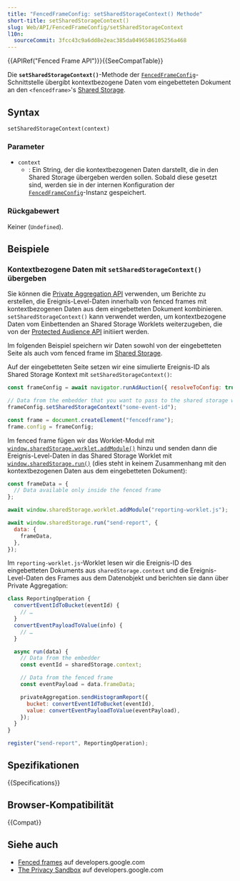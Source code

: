```yaml
---
title: "FencedFrameConfig: setSharedStorageContext() Methode"
short-title: setSharedStorageContext()
slug: Web/API/FencedFrameConfig/setSharedStorageContext
l10n:
  sourceCommit: 3fcc43c9a6dd8e2eac385da0496586105256a468
---
```


{{APIRef("Fenced Frame API")}}{{SeeCompatTable}}

Die **`setSharedStorageContext()`**-Methode der
[`FencedFrameConfig`](/de/docs/Web/API/FencedFrameConfig)-Schnittstelle übergibt kontextbezogene Daten vom eingebetteten Dokument an den `<fencedframe>`'s [Shared Storage](https://developers.google.com/privacy-sandbox/private-advertising/shared-storage).

## Syntax

```js-nolint
setSharedStorageContext(context)
```

### Parameter

- `context`
  - : Ein String, der die kontextbezogenen Daten darstellt, die in den Shared Storage übergeben werden sollen. Sobald diese gesetzt sind, werden sie in der internen Konfiguration der [`FencedFrameConfig`](/de/docs/Web/API/FencedFrameConfig)-Instanz gespeichert.

### Rückgabewert

Keiner (`Undefined`).

## Beispiele

### Kontextbezogene Daten mit `setSharedStorageContext()` übergeben

Sie können die [Private Aggregation API](https://developers.google.com/privacy-sandbox/private-advertising/private-aggregation) verwenden, um Berichte zu erstellen, die Ereignis-Level-Daten innerhalb von fenced frames mit kontextbezogenen Daten aus dem eingebetteten Dokument kombinieren. `setSharedStorageContext()` kann verwendet werden, um kontextbezogene Daten vom Einbettenden an Shared Storage Worklets weiterzugeben, die von der [Protected Audience API](https://developers.google.com/privacy-sandbox/private-advertising/protected-audience) initiiert werden.

Im folgenden Beispiel speichern wir Daten sowohl von der eingebetteten Seite als auch vom fenced frame im [Shared Storage](https://developers.google.com/privacy-sandbox/private-advertising/shared-storage).

Auf der eingebetteten Seite setzen wir eine simulierte Ereignis-ID als Shared Storage Kontext mit `setSharedStorageContext()`:

```js
const frameConfig = await navigator.runAdAuction({ resolveToConfig: true });

// Data from the embedder that you want to pass to the shared storage worklet
frameConfig.setSharedStorageContext("some-event-id");

const frame = document.createElement("fencedframe");
frame.config = frameConfig;
```

Im fenced frame fügen wir das Worklet-Modul mit [`window.sharedStorage.worklet.addModule()`](/de/docs/Web/API/Worklet/addModule) hinzu und senden dann die Ereignis-Level-Daten in das Shared Storage Worklet mit [`window.sharedStorage.run()`](/de/docs/Web/API/WindowSharedStorage/run) (dies steht in keinem Zusammenhang mit den kontextbezogenen Daten aus dem eingebetteten Dokument):

```js
const frameData = {
  // Data available only inside the fenced frame
};

await window.sharedStorage.worklet.addModule("reporting-worklet.js");

await window.sharedStorage.run("send-report", {
  data: {
    frameData,
  },
});
```

Im `reporting-worklet.js`-Worklet lesen wir die Ereignis-ID des eingebetteten Dokuments aus `sharedStorage.context` und die Ereignis-Level-Daten des Frames aus dem Datenobjekt und berichten sie dann über Private Aggregation:

```js
class ReportingOperation {
  convertEventIdToBucket(eventId) {
    // …
  }
  convertEventPayloadToValue(info) {
    // …
  }

  async run(data) {
    // Data from the embedder
    const eventId = sharedStorage.context;

    // Data from the fenced frame
    const eventPayload = data.frameData;

    privateAggregation.sendHistogramReport({
      bucket: convertEventIdToBucket(eventId),
      value: convertEventPayloadToValue(eventPayload),
    });
  }
}

register("send-report", ReportingOperation);
```

## Spezifikationen

{{Specifications}}

## Browser-Kompatibilität

{{Compat}}

## Siehe auch

- [Fenced frames](https://developers.google.com/privacy-sandbox/private-advertising/fenced-frame) auf developers.google.com
- [The Privacy Sandbox](https://developers.google.com/privacy-sandbox) auf developers.google.com
